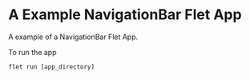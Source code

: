 # A Example NavigationBar Flet App

A example of a NavigationBar Flet App.

To run the app

```
flet run [app_directory]
```
